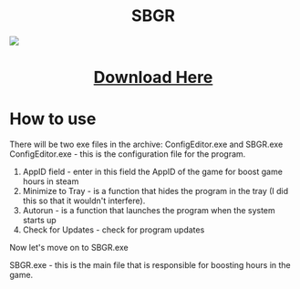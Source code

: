 <p align="center">
 <h1 align="center">SBGR</h1>
  <img src="https://i.imgur.com/VUiu23X.png"/>
        <h1 align="center"><a href="https://github.com/retrojan/SBGR/releases/download/SBGR/SBGR.zip">Download Here</a></h1>

</p>


# How to use
There will be two exe files in the archive: ConfigEditor.exe and SBGR.exe
ConfigEditor.exe - this is the configuration file for the program.
1. AppID field - enter in this field the AppID of the game for boost game hours in steam
2. Minimize to Tray - is a function that hides the program in the tray (I did this so that it wouldn't interfere).
3. Autorun - is a function that launches the program when the system starts up
4. Check for Updates - check for program updates

Now let's move on to SBGR.exe

SBGR.exe - this is the main file that is responsible for boosting hours in the game.
